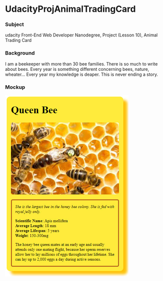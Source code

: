 # UdacityProjAnimalTradingCard
###  Subject
udacity Front-End Web Developer Nanodegree, Project (Lesson 10), Animal Trading Card

### Background
I am a beekeeper with more than 30 bee families. There is so much to write about bees. Every year is something different concerning bees, nature, wheater... Every year my knowledge is deaper. 
This is never ending a story.

### Mockup
![Queen Bee Trading Card (image)](https://github.com/sasokuncic/UdacityProjAnimalTradingCard/blob/master/animalTradingCardImage.jpg)